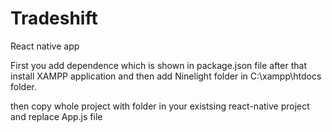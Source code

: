 # Tradeshift
React native app

First you add dependence which is shown in package.json file after that install XAMPP application and then add Ninelight folder in 
C:\xampp\htdocs folder.

then copy whole project with folder in your existsing react-native project and replace App.js file
